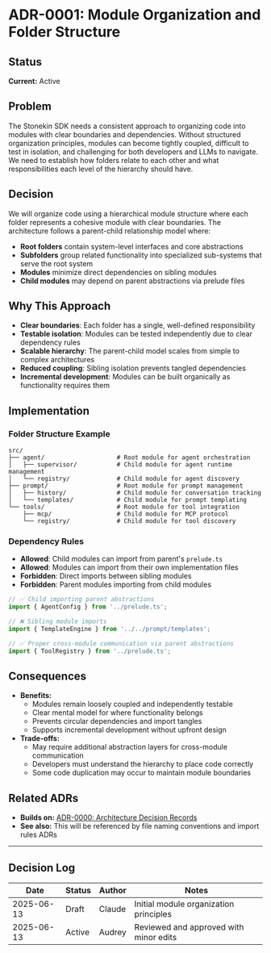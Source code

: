 # ADR-0001: Module Organization and Folder Structure

## Status

**Current:** Active

## Problem

The Stonekin SDK needs a consistent approach to organizing code into modules with clear boundaries and dependencies. Without structured organization principles, modules can become tightly coupled, difficult to test in isolation, and challenging for both developers and LLMs to navigate. We need to establish how folders relate to each other and what responsibilities each level of the hierarchy should have.

## Decision

We will organize code using a hierarchical module structure where each folder represents a cohesive module with clear boundaries. The architecture follows a parent-child relationship model where:

- **Root folders** contain system-level interfaces and core abstractions
- **Subfolders** group related functionality into specialized sub-systems that serve the root system
- **Modules** minimize direct dependencies on sibling modules
- **Child modules** may depend on parent abstractions via prelude files

## Why This Approach

- **Clear boundaries**: Each folder has a single, well-defined responsibility
- **Testable isolation**: Modules can be tested independently due to clear dependency rules
- **Scalable hierarchy**: The parent-child model scales from simple to complex architectures
- **Reduced coupling**: Sibling isolation prevents tangled dependencies
- **Incremental development**: Modules can be built organically as functionality requires them

## Implementation

### Folder Structure Example

```text
src/
├── agent/                    # Root module for agent orchestration
│   ├── supervisor/           # Child module for agent runtime management
│   └── registry/             # Child module for agent discovery
├── prompt/                   # Root module for prompt management
│   ├── history/              # Child module for conversation tracking
│   └── templates/            # Child module for prompt templating
└── tools/                    # Root module for tool integration
    ├── mcp/                  # Child module for MCP protocol
    └── registry/             # Child module for tool discovery
```

### Dependency Rules

- **Allowed**: Child modules can import from parent's `prelude.ts`
- **Allowed**: Modules can import from their own implementation files
- **Forbidden**: Direct imports between sibling modules
- **Forbidden**: Parent modules importing from child modules

```typescript
// ✅ Child importing parent abstractions
import { AgentConfig } from '../prelude.ts';

// ❌ Sibling module imports
import { TemplateEngine } from '../../prompt/templates';

// ✅ Proper cross-module communication via parent abstractions
import { ToolRegistry } from '../prelude.ts';
```

## Consequences

- **Benefits:**
  - Modules remain loosely coupled and independently testable
  - Clear mental model for where functionality belongs
  - Prevents circular dependencies and import tangles
  - Supports incremental development without upfront design
- **Trade-offs:**
  - May require additional abstraction layers for cross-module communication
  - Developers must understand the hierarchy to place code correctly
  - Some code duplication may occur to maintain module boundaries

## Related ADRs

- **Builds on:** [ADR-0000: Architecture Decision Records](0000-architecture-decision-records.md)
- **See also:** This will be referenced by file naming conventions and import rules ADRs

---

## Decision Log

| Date | Status | Author | Notes |
|------|--------|--------|-------|
| 2025-06-13 | Draft | Claude | Initial module organization principles |
| 2025-06-13 | Active | Audrey | Reviewed and approved with minor edits |
